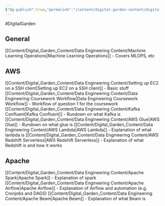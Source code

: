 ```yaml
---
{"dg-publish":true,"permalink":"/content/digital-garden-content/digital-garden-content/","tags":["gardenEntry"]}
---
```


#DIgitalGarden

## General
[[Content/Digital_Garden_Content/Data Engineering Content/Machine Learning Operations\|Machine Learning Operations]] - Covers MLOPS, etc
## AWS
[[Content/Digital_Garden_Content/Data Engineering Content/Setting up EC2 on a SSH client\|Setting up EC2 on a SSH client]] - Basic stuff
[[Content/Digital_Garden_Content/Data Engineering Content/Data Engineering Coursework Workflow\|Data Engineering Coursework Workflow]] - Workflow of question 1 for the coursework
[[Content/Digital_Garden_Content/Data Engineering Content/Kafka Confluent\|Kafka Confluent]] - Rundown on what Kafka is
[[Content/Digital_Garden_Content/Data Engineering Content/AWS Glue\|AWS Glue]] - Rundown on what glue is
[[Content/Digital_Garden_Content/Data Engineering Content/AWS Lambda\|AWS Lambda]] - Explanation of what lambda is
[[Content/Digital_Garden_Content/Data Engineering Content/AWS Redshift Serverless\|AWS Redshift Serverless]] - Explanation of what Redshift is and how it works

## Apache
[[Content/Digital_Garden_Content/Data Engineering Content/Apache Spark\|Apache Spark]] - Explanation of spark
[[Content/Digital_Garden_Content/Data Engineering Content/Apache Airflow\|Apache Airflow]] - Explanation of Airflow and automation (e.g. Cronjobs and DAGS)
[[Content/Digital_Garden_Content/Data Engineering Content/Apache Beam\|Apache Beam]] - Explanation of what Beam is